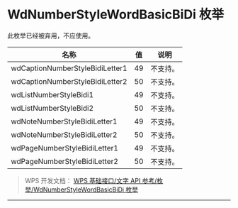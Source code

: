 # WdNumberStyleWordBasicBiDi 枚举

此枚举已经被弃用，不应使用。

| 名称                            | 值  | 说明     |
|---------------------------------|-----|----------|
| wdCaptionNumberStyleBidiLetter1 | 49  | 不支持。 |
| wdCaptionNumberStyleBidiLetter2 | 50  | 不支持。 |
| wdListNumberStyleBidi1          | 49  | 不支持。 |
| wdListNumberStyleBidi2          | 50  | 不支持。 |
| wdNoteNumberStyleBidiLetter1    | 49  | 不支持。 |
| wdNoteNumberStyleBidiLetter2    | 50  | 不支持。 |
| wdPageNumberStyleBidiLetter1    | 49  | 不支持。 |
| wdPageNumberStyleBidiLetter2    | 50  | 不支持。 |

> WPS 开发文档： [WPS 基础接口/文字 API 参考/枚举/WdNumberStyleWordBasicBiDi 枚举](https://qn.cache.wpscdn.cn/encs/doc/office_v19/topics/WPS%20%E5%9F%BA%E7%A1%80%E6%8E%A5%E5%8F%A3/%E6%96%87%E5%AD%97%20API%20%E5%8F%82%E8%80%83/%E6%9E%9A%E4%B8%BE/WdNumberStyleWordBasicBiDi%20%E6%9E%9A%E4%B8%BE.html)

------------------------------------------------------------------------
